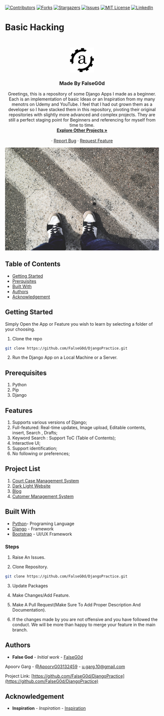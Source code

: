 [![Contributors][contributors-shield]][contributors-url]
[![Forks][forks-shield]][forks-url]
[![Stargazers][stars-shield]][stars-url]
[![Issues][issues-shield]][issues-url]
[![MIT License][license-shield]][license-url]
[![LinkedIn][linkedin-shield]][linkedin-url]


# Basic Hacking

<!-- PROJECT LOGO -->
<br />
<p align="center">
  <a href="http://apoorvgarg.herokuapp.com/">
    <img src="https://github.com/FalseG0d/AdvancedDjango/raw/main/images/Logo.png" alt="Logo" width="80" height="80">
  </a>

  <h3 align="center">Made By FalseG0d</h3>

  <p align="center">
    Greetings, this is a repository of some Django Apps I made as a beginner. Each is an implementation of basic Ideas or an  Inspiration from my many menotrs on Udemy and YouTube. I feel that I had out grown them as a developer so I have stacked them in this repository, pivoting their original repositories with slightly more advanced and complex projects. They are still a perfect staging point for Beginners and referencing for myself from time to time.
    <br />
    <a href="https://github.com/FalseG0d?tab=repositories"><strong>Explore Other Projects »</strong></a>
    <br />
    <br />
    ·
    <a href="https://github.com/FalseG0d/DjangoPractice/issues">Report Bug</a>
    ·
    <a href="https://github.com/FalseG0d/DjangoPractice/issues">Request Feature</a>
  </p>
</p>


![Product Name Screen Shot][product-screenshot]

<!-- TABLE OF CONTENTS -->
## Table of Contents


* [Getting Started](#getting-started)
* [Prerquisites](#prerquisites)
* [Built With](#built-with)
* [Authors](#authors)
* [Acknowledgement](#acknowledgement)


## Getting Started

Simply Open the App or Feature you wish to learn by selecting a folder of your choosing.

1. Clone the repo

```sh
git clone https://github.com/FalseG0d/DjangoPractice.git
```

2. Run the Django App on a Local Machine or a Server.


## Prerequisites

1. Python
2. Pip
3. Django



## Features

1. Supports various versions of Django;
2. Full-featured: Real-time updates, Image upload, Editable contents, insert, Search , Drafts;
3. Keyword Search : Support ToC (Table of Contents);
4. Interactive UI;
5. Support identification;
6. No following or preferences;


## Project List

1. [Court Case Management System](https://github.com/FalseG0d/DjangoPractice/tree/master/CCMS)
2. [Dark Light Website](https://github.com/FalseG0d/DjangoPractice/tree/master/DarkLight)
3. [Blog](https://github.com/FalseG0d/DjangoPractice/tree/master/DjangoBlog)
4. [Cutomer Management System](https://github.com/FalseG0d/DjangoPractice/tree/master/DjangoCustomerMgmt)


## Built With

* [Python](https://www.python.org/)- Programing Language
* [Django](https://www.djangoproject.com/) - Framework
* [Bootstrap](https://getbootstrap.com/) - UI/UX Framework


### Steps

1. Raise An Issues.

2. Clone Repository.

```sh
git clone https://github.com/FalseG0d/DjangoPractice.git
```

3. Update Packages


4. Make Changes/Add Feature.


5. Make A Pull Request(Make Sure To Add Proper Description And Documentation).


6. If the changes made by you are not offensive and you have followed the conduct. We will be more than happy to merge your feature in the main branch.


## Authors

* **False God** - *Initial work* - [FalseG0d](https://github.com/FalseG0d)

Apoorv Garg - [@ApoorvG03132459](https://twitter.com/ApoorvG03132459) - u.garg.10@gmail.com

Project Link: [https://github.com/FalseG0d/DjangoPractice](https://github.com/FalseG0d/DjangoPractice)


## Acknowledgement

* **Inspiration** - *Inspiration* - [Inspiration](https://www.youtube.com/channel/UCTZRcDjjkVajGL6wd76UnGg)


<!-- MARKDOWN LINKS & IMAGES -->
<!-- https://www.markdownguide.org/basic-syntax/#reference-style-links -->
[contributors-shield]: https://img.shields.io/github/contributors/FalseG0d/DjangoPractice.svg?style=flat-square
[contributors-url]: https://github.com/FalseG0d/DjangoPractice/graphs/contributors
[forks-shield]: https://img.shields.io/github/forks/FalseG0d/DjangoPractice.svg?style=flat-square
[forks-url]: https://github.com/FalseG0d/DjangoPractice/network/members
[stars-shield]: https://img.shields.io/github/stars/FalseG0d/DjangoPractice.svg?style=flat-square
[stars-url]: https://github.com/FalseG0d/DjangoPractice/stargazers
[issues-shield]: https://img.shields.io/github/issues/FalseG0d/DjangoPractice.svg?style=flat-square
[issues-url]: https://github.com/FalseG0d/DjangoPractice/issues
[license-shield]: https://img.shields.io/github/license/FalseG0d/DjangoPractice.svg?style=flat-square
[license-url]: https://github.com/FalseG0d/DjangoPractice/blob/master/LICENSE.txt
[linkedin-shield]: https://img.shields.io/badge/-LinkedIn-black.svg?style=flat-square&logo=linkedin&colorB=555
[linkedin-url]: https://www.linkedin.com/in/apoorv-garg-137137171/
[product-screenshot]: images/pexels.jpg
